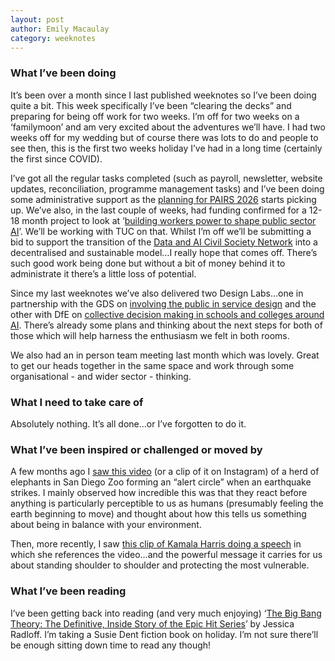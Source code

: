 ```yaml
---
layout: post
author: Emily Macaulay
category: weeknotes
---
```

### What I’ve been doing
It’s been over a month since I last published weeknotes so I’ve been doing quite a bit. This week specifically I’ve been “clearing the decks” and preparing for being off work for two weeks. I’m off for two weeks on a ‘familymoon’ and am very excited about the adventures we’ll have. I had two weeks off for my wedding but of course there was lots to do and people to see then, this is the first two weeks holiday I’ve had in a long time (certainly the first since COVID).

I’ve got all the regular tasks completed (such as payroll, newsletter, website updates, reconciliation, programme management tasks) and I’ve been doing some administrative support as the [planning for PAIRS 2026](https://pairs25.notion.site/) starts picking up. We’ve also, in the last couple of weeks, had funding confirmed for a 12-18 month project to look at ‘[building workers power to shape public sector AI](https://connectedbydata.org/projects/2025-ford-foundation)’. We’ll be working with TUC on that. Whilst I’m off we’ll be submitting a bid to support the transition of the [Data and AI Civil Society Network](https://data-and-ai-cso-network.org/) into a decentralised and sustainable model…I really hope that comes off. There’s such good work being done but without a bit of money behind it to administrate it there’s a little loss of potential.

Since my last weeknotes we’ve also delivered two Design Labs…one in partnership with the GDS on [involving the public in service design](https://connectedbydata.org/events/2025-07-07-design-lab-gds) and the other with DfE on [collective decision making in schools and colleges around AI](https://connectedbydata.org/events/2025-07-22-design-lab-dfe). There’s already some plans and thinking about the next steps for both of those which will help harness the enthusiasm we felt in both rooms.

We also had an in person team meeting last month which was lovely. Great to get our heads together in the same space and work through some organisational - and wider sector - thinking. 

### What I need to take care of
Absolutely nothing. It’s all done…or I’ve forgotten to do it. 

### What I’ve been inspired or challenged or moved by
A few months ago I [saw this video](https://www.youtube.com/watch?v=_Wr95q46zaQ) (or a clip of it on Instagram) of a herd of elephants in San Diego Zoo forming an “alert circle” when an earthquake strikes. I mainly observed how incredible this was that they react before anything is particularly perceptible to us as humans (presumably feeling the earth beginning to move) and thought about how this tells us something about being in balance with your environment.

Then, more recently, I saw [this clip of Kamala Harris doing a speech](https://www.instagram.com/reel/DJGK8rbM3D8/?igsh=dnpmMW1vZDN6b3U5) in which she references the video…and the powerful message it carries for us about standing shoulder to shoulder and protecting the most vulnerable.

### What I’ve been reading
I’ve been getting back into reading (and very much enjoying) ‘[The Big Bang Theory: The Definitive, Inside Story of the Epic Hit Series](https://www.awesomebooks.com/book/9781538708507/the-big-bang-theory)’ by Jessica Radloff. I’m taking a Susie Dent fiction book on holiday. I’m not sure there’ll be enough sitting down time to read any though!

